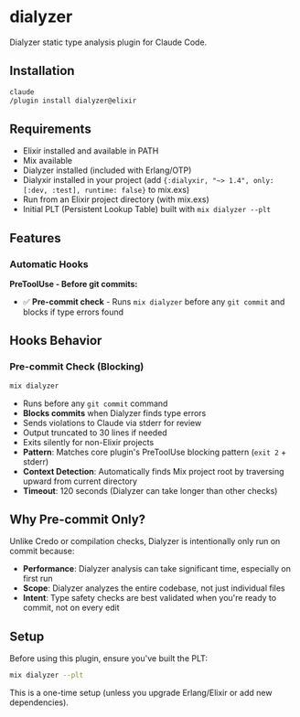 # dialyzer

Dialyzer static type analysis plugin for Claude Code.

## Installation

```bash
claude
/plugin install dialyzer@elixir
```

## Requirements

- Elixir installed and available in PATH
- Mix available
- Dialyzer installed (included with Erlang/OTP)
- Dialyxir installed in your project (add `{:dialyxir, "~> 1.4", only: [:dev, :test], runtime: false}` to mix.exs)
- Run from an Elixir project directory (with mix.exs)
- Initial PLT (Persistent Lookup Table) built with `mix dialyzer --plt`

## Features

### Automatic Hooks

**PreToolUse - Before git commits:**
- ✅ **Pre-commit check** - Runs `mix dialyzer` before any `git commit` and blocks if type errors found

## Hooks Behavior

### Pre-commit Check (Blocking)
```bash
mix dialyzer
```
- Runs before any `git commit` command
- **Blocks commits** when Dialyzer finds type errors
- Sends violations to Claude via stderr for review
- Output truncated to 30 lines if needed
- Exits silently for non-Elixir projects
- **Pattern**: Matches core plugin's PreToolUse blocking pattern (`exit 2` + stderr)
- **Context Detection**: Automatically finds Mix project root by traversing upward from current directory
- **Timeout**: 120 seconds (Dialyzer can take longer than other checks)

## Why Pre-commit Only?

Unlike Credo or compilation checks, Dialyzer is intentionally only run on commit because:
- **Performance**: Dialyzer analysis can take significant time, especially on first run
- **Scope**: Dialyzer analyzes the entire codebase, not just individual files
- **Intent**: Type safety checks are best validated when you're ready to commit, not on every edit

## Setup

Before using this plugin, ensure you've built the PLT:

```bash
mix dialyzer --plt
```

This is a one-time setup (unless you upgrade Erlang/Elixir or add new dependencies).
